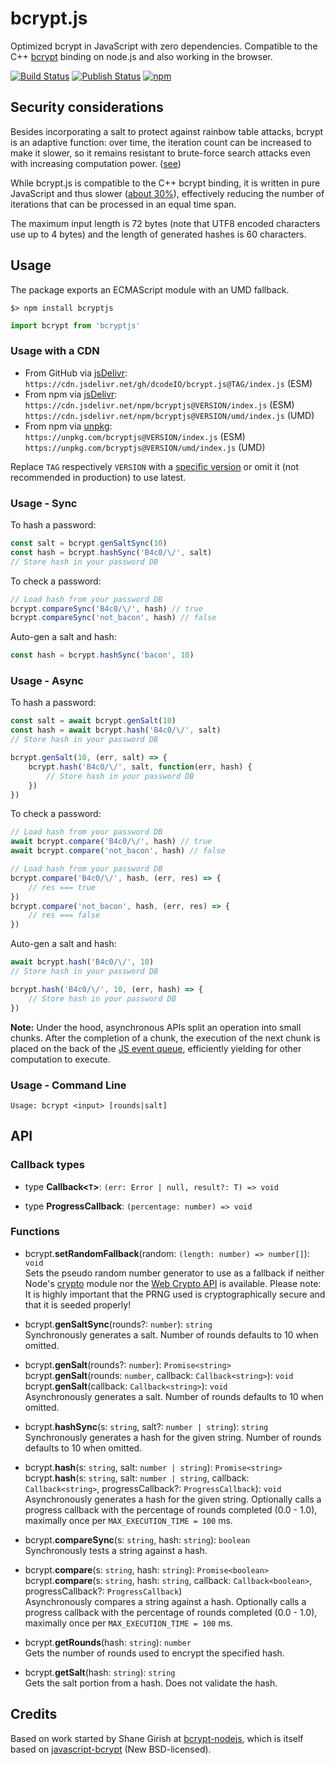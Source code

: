 bcrypt.js
=========

Optimized bcrypt in JavaScript with zero dependencies. Compatible to the C++ [bcrypt](https://npmjs.org/package/bcrypt)
binding on node.js and also working in the browser.

[![Build Status](https://img.shields.io/github/actions/workflow/status/dcodeIO/bcrypt.js/test.yml?branch=master&label=test&logo=github)](https://github.com/dcodeIO/bcrypt.js/actions/workflows/test.yml) [![Publish Status](https://img.shields.io/github/actions/workflow/status/dcodeIO/bcrypt.js/publish.yml?branch=master&label=publish&logo=github)](https://github.com/dcodeIO/bcrypt.js/actions/workflows/publish.yml) [![npm](https://img.shields.io/npm/v/bcryptjs.svg?label=npm&color=007acc&logo=npm)](https://www.npmjs.com/package/bcryptjs)

Security considerations
-----------------------

Besides incorporating a salt to protect against rainbow table attacks, bcrypt is an adaptive function: over time, the
iteration count can be increased to make it slower, so it remains resistant to brute-force search attacks even with
increasing computation power. ([see](http://en.wikipedia.org/wiki/Bcrypt))

While bcrypt.js is compatible to the C++ bcrypt binding, it is written in pure JavaScript and thus slower ([about 30%](https://github.com/dcodeIO/bcrypt.js/wiki/Benchmark)), effectively reducing the number of iterations that can be
processed in an equal time span.

The maximum input length is 72 bytes (note that UTF8 encoded characters use up to 4 bytes) and the length of generated
hashes is 60 characters.

Usage
-----

The package exports an ECMAScript module with an UMD fallback.

```
$> npm install bcryptjs
```

```ts
import bcrypt from 'bcryptjs'
```

### Usage with a CDN

* From GitHub via [jsDelivr](https://www.jsdelivr.com):<br />
  `https://cdn.jsdelivr.net/gh/dcodeIO/bcrypt.js@TAG/index.js` (ESM)
* From npm via [jsDelivr](https://www.jsdelivr.com):<br />
  `https://cdn.jsdelivr.net/npm/bcryptjs@VERSION/index.js` (ESM)<br />
  `https://cdn.jsdelivr.net/npm/bcryptjs@VERSION/umd/index.js` (UMD)
* From npm via [unpkg](https://unpkg.com):<br />
  `https://unpkg.com/bcryptjs@VERSION/index.js` (ESM)<br />
  `https://unpkg.com/bcryptjs@VERSION/umd/index.js` (UMD)

Replace `TAG` respectively `VERSION` with a [specific version](https://github.com/dcodeIO/bcrypt.js/releases) or omit it (not recommended in production) to use latest.

### Usage - Sync

To hash a password: 

```ts
const salt = bcrypt.genSaltSync(10)
const hash = bcrypt.hashSync('B4c0/\/', salt)
// Store hash in your password DB
```

To check a password:

```ts
// Load hash from your password DB
bcrypt.compareSync('B4c0/\/', hash) // true
bcrypt.compareSync('not_bacon', hash) // false
```

Auto-gen a salt and hash:

```ts
const hash = bcrypt.hashSync('bacon', 10)
```

### Usage - Async

To hash a password:

```ts
const salt = await bcrypt.genSalt(10)
const hash = await bcrypt.hash('B4c0/\/', salt)
// Store hash in your password DB
```

```ts
bcrypt.genSalt(10, (err, salt) => {
    bcrypt.hash('B4c0/\/', salt, function(err, hash) {
        // Store hash in your password DB
    })
})
```

To check a password: 

```ts
// Load hash from your password DB
await bcrypt.compare('B4c0/\/', hash) // true
await bcrypt.compare('not_bacon', hash) // false
```

```ts
// Load hash from your password DB
bcrypt.compare('B4c0/\/', hash, (err, res) => {
    // res === true
})
bcrypt.compare('not_bacon', hash, (err, res) => {
    // res === false
})
```

Auto-gen a salt and hash:

```ts
await bcrypt.hash('B4c0/\/', 10)
// Store hash in your password DB
```

```ts
bcrypt.hash('B4c0/\/', 10, (err, hash) => {
    // Store hash in your password DB
})
```

**Note:** Under the hood, asynchronous APIs split an operation into small chunks. After the completion of a chunk, the execution of the next chunk is placed on the back of the [JS event queue](https://developer.mozilla.org/en/docs/Web/JavaScript/EventLoop), efficiently yielding for other computation to execute.

### Usage - Command Line

```
Usage: bcrypt <input> [rounds|salt]
```

API
---

### Callback types

* type **Callback<`T`>**: `(err: Error | null, result?: T) => void`

* type **ProgressCallback**: `(percentage: number) => void`

### Functions

* bcrypt.**setRandomFallback**(random: `(length: number) => number[]`): `void`<br />
  Sets the pseudo random number generator to use as a fallback if neither Node's [crypto](http://nodejs.org/api/crypto.html) module nor the [Web Crypto API](http://www.w3.org/TR/WebCryptoAPI/) is available. Please note: It is highly important that the PRNG used is cryptographically secure and that it is seeded properly!

* bcrypt.**genSaltSync**(rounds?: `number`): `string`<br />
  Synchronously generates a salt. Number of rounds defaults to 10 when omitted.

* bcrypt.**genSalt**(rounds?: `number`): `Promise<string>`<br />
  bcrypt.**genSalt**(rounds: `number`, callback: `Callback<string>`): `void`<br />
  bcrypt.**genSalt**(callback: `Callback<string>`): `void`<br />
  Asynchronously generates a salt. Number of rounds defaults to 10 when omitted.

* bcrypt.**hashSync**(s: `string`, salt?: `number | string`): `string`
  Synchronously generates a hash for the given string. Number of rounds defaults to 10 when omitted.

* bcrypt.**hash**(s: `string`, salt: `number | string`): `Promise<string>`<br />
  bcrypt.**hash**(s: `string`, salt: `number | string`, callback: `Callback<string>`, progressCallback?: `ProgressCallback`): `void`<br />
  Asynchronously generates a hash for the given string. Optionally calls a progress callback with the percentage of rounds completed (0.0 - 1.0), maximally once per `MAX_EXECUTION_TIME = 100` ms.

* bcrypt.**compareSync**(s: `string`, hash: `string`): `boolean`<br />
  Synchronously tests a string against a hash.

* bcrypt.**compare**(s: `string`, hash: `string`): `Promise<boolean>`<br />
  bcrypt.**compare**(s: `string`, hash: `string`, callback: `Callback<boolean>`, progressCallback?: `ProgressCallback`)<br />
  Asynchronously compares a string against a hash. Optionally calls a progress callback with the percentage of rounds completed (0.0 - 1.0), maximally once per `MAX_EXECUTION_TIME = 100` ms.

* bcrypt.**getRounds**(hash: `string`): `number`<br />
  Gets the number of rounds used to encrypt the specified hash.

* bcrypt.**getSalt**(hash: `string`): `string`<br />
  Gets the salt portion from a hash. Does not validate the hash.

Credits
-------

Based on work started by Shane Girish at [bcrypt-nodejs](https://github.com/shaneGirish/bcrypt-nodejs), which is itself
based on [javascript-bcrypt](http://code.google.com/p/javascript-bcrypt/) (New BSD-licensed).
